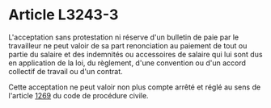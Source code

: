 # Article L3243-3

L'acceptation sans protestation ni réserve d'un bulletin de paie par le travailleur ne peut valoir de sa part renonciation au paiement de tout ou partie du salaire et des indemnités ou accessoires de salaire qui lui sont dus en application de la loi, du règlement, d'une convention ou d'un accord collectif de travail ou d'un contrat. 

Cette acceptation ne peut valoir non plus compte arrêté et réglé au sens de l'article [1269][1] du code de procédure civile.

 [1]: /affichCodeArticle.do?cidTexte=LEGITEXT000006070716&idArticle=LEGIARTI000006412311&dateTexte=&categorieLien=cid
